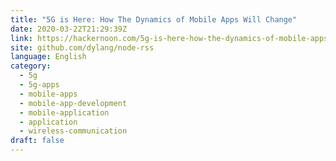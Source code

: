 ```yaml
---
title: "5G is Here: How The Dynamics of Mobile Apps Will Change"
date: 2020-03-22T21:29:39Z
link: https://hackernoon.com/5g-is-here-how-the-dynamics-of-mobile-apps-will-change-yk2e3ymf?source=rss&utm_medium=RSS&utm_source=news.12bit.vn
site: github.com/dylang/node-rss
language: English
category:
  - 5g
  - 5g-apps
  - mobile-apps
  - mobile-app-development
  - mobile-application
  - application
  - wireless-communication
draft: false
---
```


